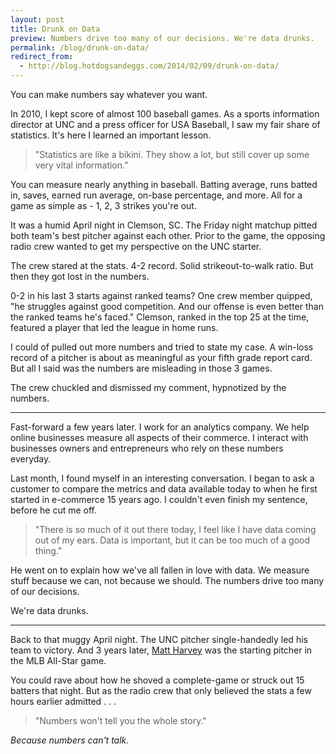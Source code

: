 ```yaml
---
layout: post
title: Drunk on Data
preview: Numbers drive too many of our decisions. We're data drunks. 
permalink: /blog/drunk-on-data/
redirect_from:
  - http://blog.hotdogsandeggs.com/2014/02/09/drunk-on-data/
---
```



You can make numbers say whatever you want. 

In 2010, I kept score of almost 100 baseball games. As a sports information director at UNC and a press officer for USA Baseball, I saw my fair share of statistics. It's here I learned an important lesson. 

> "Statistics are like a bikini. They show a lot, but still cover up some very vital information."

You can measure nearly anything in baseball. Batting average, runs batted in, saves, earned run average, on-base percentage, and more. All for a game as simple as - 1, 2, 3 strikes you're out. 

It was a humid April night in Clemson, SC. The Friday night matchup pitted both team's best pitcher against each other. Prior to the game, the opposing radio crew wanted to get my perspective on the UNC starter. 

The crew stared at the stats. 4-2 record. Solid strikeout-to-walk ratio. But then they got lost in the numbers. 

0-2 in his last 3 starts against ranked teams? One crew member quipped, "he struggles against good competition. And our offense is even better than the ranked teams he's faced." Clemson, ranked in the top 25 at the time, featured a player that led the league in home runs. 

I could of pulled out more numbers and tried to state my case. A win-loss record of a pitcher is about as meaningful as your fifth grade report card. But all I said was the numbers are misleading in those 3 games.

The crew chuckled and dismissed my comment, hypnotized by the numbers. 

* * *

Fast-forward a few years later. I work for an analytics company. We help online businesses measure all aspects of their commerce. I interact with businesses owners and entrepreneurs who rely on these numbers everyday. 

Last month, I found myself in an interesting conversation. I began to ask a customer to compare the metrics and data available today to when he first started in e-commerce 15 years ago. I couldn't even finish my sentence, before he cut me off.

>"There is so much of it out there today, I feel like I have data coming out of my ears. Data is important, but it can be too much of a good thing."

He went on to explain how we've all fallen in love with data. We measure stuff because we can, not because we should. The numbers drive too many of our decisions.

We're data drunks. 

* * *

Back to that muggy April night. The UNC pitcher single-handedly led his team to victory. And 3 years later, [Matt Harvey](http://www.goheels.com/ViewArticle.dbml?ATCLID=208697160) was the starting pitcher in the MLB All-Star game.

You could rave about how he shoved a complete-game or struck out 15 batters that night. But as the radio crew that only believed the stats a few hours earlier admitted . . . 

> "Numbers won't tell you the whole story." 

*Because numbers can't talk.*
